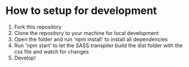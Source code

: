 # How to setup for development
1. Fork this repository
2. Clone the repository to your machine for local development
3. Open the folder and run 'npm install' to install all dependencies
4. Run 'npm start' to let the SASS transpiler build the dist folder with the css file and watch for changes
5. Develop!
